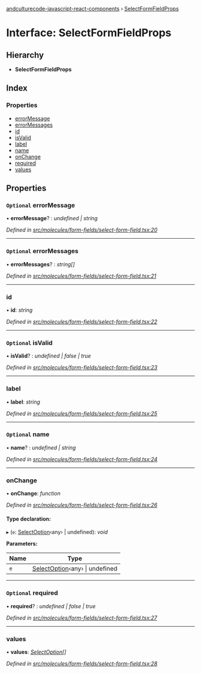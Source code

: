 [andculturecode-javascript-react-components](../README.md) › [SelectFormFieldProps](selectformfieldprops.md)

# Interface: SelectFormFieldProps

## Hierarchy

* **SelectFormFieldProps**

## Index

### Properties

* [errorMessage](selectformfieldprops.md#optional-errormessage)
* [errorMessages](selectformfieldprops.md#optional-errormessages)
* [id](selectformfieldprops.md#id)
* [isValid](selectformfieldprops.md#optional-isvalid)
* [label](selectformfieldprops.md#label)
* [name](selectformfieldprops.md#optional-name)
* [onChange](selectformfieldprops.md#onchange)
* [required](selectformfieldprops.md#optional-required)
* [values](selectformfieldprops.md#values)

## Properties

### `Optional` errorMessage

• **errorMessage**? : *undefined | string*

*Defined in [src/molecules/form-fields/select-form-field.tsx:20](https://github.com/AndcultureCode/AndcultureCode.JavaScript.React.Components/blob/059eef4/src/molecules/form-fields/select-form-field.tsx#L20)*

___

### `Optional` errorMessages

• **errorMessages**? : *string[]*

*Defined in [src/molecules/form-fields/select-form-field.tsx:21](https://github.com/AndcultureCode/AndcultureCode.JavaScript.React.Components/blob/059eef4/src/molecules/form-fields/select-form-field.tsx#L21)*

___

###  id

• **id**: *string*

*Defined in [src/molecules/form-fields/select-form-field.tsx:22](https://github.com/AndcultureCode/AndcultureCode.JavaScript.React.Components/blob/059eef4/src/molecules/form-fields/select-form-field.tsx#L22)*

___

### `Optional` isValid

• **isValid**? : *undefined | false | true*

*Defined in [src/molecules/form-fields/select-form-field.tsx:23](https://github.com/AndcultureCode/AndcultureCode.JavaScript.React.Components/blob/059eef4/src/molecules/form-fields/select-form-field.tsx#L23)*

___

###  label

• **label**: *string*

*Defined in [src/molecules/form-fields/select-form-field.tsx:25](https://github.com/AndcultureCode/AndcultureCode.JavaScript.React.Components/blob/059eef4/src/molecules/form-fields/select-form-field.tsx#L25)*

___

### `Optional` name

• **name**? : *undefined | string*

*Defined in [src/molecules/form-fields/select-form-field.tsx:24](https://github.com/AndcultureCode/AndcultureCode.JavaScript.React.Components/blob/059eef4/src/molecules/form-fields/select-form-field.tsx#L24)*

___

###  onChange

• **onChange**: *function*

*Defined in [src/molecules/form-fields/select-form-field.tsx:26](https://github.com/AndcultureCode/AndcultureCode.JavaScript.React.Components/blob/059eef4/src/molecules/form-fields/select-form-field.tsx#L26)*

#### Type declaration:

▸ (`e`: [SelectOption](selectoption.md)‹any› | undefined): *void*

**Parameters:**

Name | Type |
------ | ------ |
`e` | [SelectOption](selectoption.md)‹any› &#124; undefined |

___

### `Optional` required

• **required**? : *undefined | false | true*

*Defined in [src/molecules/form-fields/select-form-field.tsx:27](https://github.com/AndcultureCode/AndcultureCode.JavaScript.React.Components/blob/059eef4/src/molecules/form-fields/select-form-field.tsx#L27)*

___

###  values

• **values**: *[SelectOption](selectoption.md)[]*

*Defined in [src/molecules/form-fields/select-form-field.tsx:28](https://github.com/AndcultureCode/AndcultureCode.JavaScript.React.Components/blob/059eef4/src/molecules/form-fields/select-form-field.tsx#L28)*
